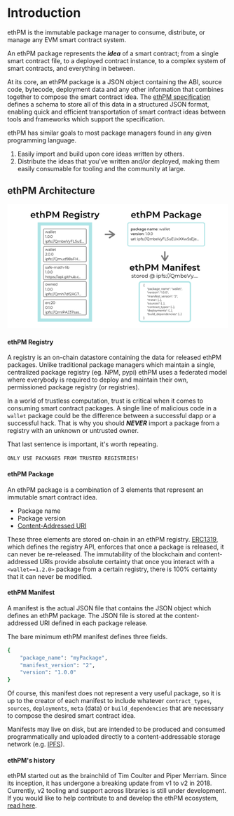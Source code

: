 # Introduction

ethPM is the immutable package manager to consume, distribute, or manage any EVM smart contract system. 

An ethPM package represents the _**idea**_ of a smart contract; from a single smart contract file, to a deployed contract instance, to a complex system of smart contracts, and everything in between.

At its core, an ethPM package is a JSON object containing the ABI, source code, bytecode, deployment data and any other information that combines together to compose the smart contract idea. The [ethPM specification](http://ethpm.github.io/ethpm-spec/) defines a schema to store all of this data in a structured JSON format, enabling quick and efficient transportation of smart contract ideas between tools and frameworks which support the specification.

ethPM has similar goals to most package managers found in any given programming language. 

1. Easily import and build upon core ideas written by others.
2. Distribute the ideas that you've written and/or deployed, making them easily consumable for tooling and the community at large.

## ethPM  Architecture

![](.gitbook/assets/ethpm-registry-1.png)

#### ethPM Registry

A registry is an on-chain datastore containing the data for released ethPM packages. Unlike traditional package managers which maintain a single, centralized package registry \(eg. NPM, pypi\) ethPM uses a federated model where everybody is required to deploy and maintain their own, permissioned package registry \(or registries\). 

In a world of trustless computation, trust is critical when it comes to consuming smart contract packages. A single line of malicious code in a `wallet` package could be the difference between a successful dapp or a successful hack. That is why you should _**NEVER**_ import a package from a registry with an unknown or untrusted owner. 

That last sentence is important, it's worth repeating.

`ONLY USE PACKAGES FROM TRUSTED REGISTRIES!`

#### ethPM Package

An ethPM package is a combination of 3 elements that represent an immutable smart contract idea. 

* Package name
* Package version
* [Content-Addressed URI](uris.md#content-addressed-uris)

These three elements are stored on-chain in an ethPM registry. [ERC1319](http://eips.ethereum.org/EIPS/eip-1319), which defines the registry API, enforces that once a package is released, it can never be re-released. The immutability of the blockchain and content-addressed URIs provide absolute certainty that once you interact with a `<wallet==1.2.0>` package from a certain registry, there is 100% certainty that it can never be modified.

#### ethPM Manifest

A manifest is the actual JSON file that contains the JSON object which defines an ethPM package. The JSON file is stored at the content-addressed URI defined in each package release. 

The bare minimum ethPM manifest defines three fields. 

```bash
{
    "package_name": "myPackage",
    "manifest_version": "2",
    "version": "1.0.0"
}
```

Of course, this manifest does not represent a very useful package, so it is up to the creator of each manifest to include whatever `contract_types`, `sources`, `deployments`, `meta` \(data\) or `build_dependencies` that are necessary to compose the desired smart contract idea.

Manifests may live on disk, but are intended to be produced and consumed programmatically and uploaded directly to a content-addressable storage network \(e.g. [IPFS](https://ipfs.io/)\).

#### ethPM's history

ethPM started out as the brainchild of Tim Coulter and Piper Merriam. Since its inception, it has undergone a breaking update from v1 to v2 in 2018. Currently, v2 tooling and support across libraries is still under development. If you would like to help contribute to and develop the ethPM ecosystem, [read here](ethpm-developer-guide/ethpm-questions-and-support.md#whats-the-best-way-to-contribute).

